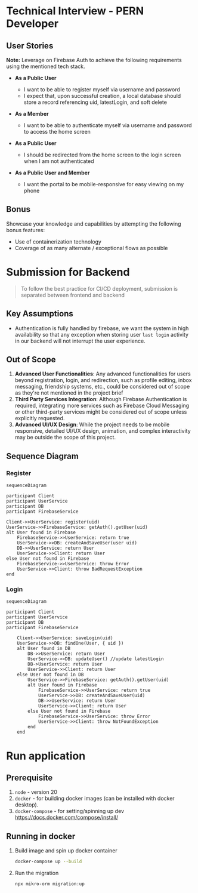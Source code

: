 # Technical Interview - PERN Developer

## User Stories

**Note:** Leverage on Firebase Auth to achieve the following requirements using the mentioned tech stack.

- **As a Public User**
    - I want to be able to register myself via username and password
    - I expect that, upon successful creation, a local database should store a record referencing uid, latestLogin, and soft delete

- **As a Member**
    - I want to be able to authenticate myself via username and password to access the home screen

- **As a Public User**
    - I should be redirected from the home screen to the login screen when I am not authenticated

- **As a Public User and Member**
    - I want the portal to be mobile-responsive for easy viewing on my phone

## Bonus

Showcase your knowledge and capabilities by attempting the following bonus features:

- Use of containerization technology
- Coverage of as many alternate / exceptional flows as possible


# Submission for Backend
> To follow the best practice for CI/CD deployment, submission is separated between frontend and backend

## Key Assumptions
- Authentication is fully handled by firebase, we want the system in high availability so that any exception when storing user `last login` activity in our backend will not interrupt the user experience.

## Out of Scope
1. **Advanced User Functionalities**: Any advanced functionalities for users beyond registration, login, and redirection, such as profile editing, inbox messaging, friendship systems, etc., could be considered out of scope as they're not mentioned in the project brief
2. **Third Party Services Integration**: Although Firebase Authentication is required, integrating more services such as Firebase Cloud Messaging or other third-party services might be considered out of scope unless explicitly requested.
3. **Advanced UI/UX Design**: While the project needs to be mobile responsive, detailed UI/UX design, animation, and complex interactivity may be outside the scope of this project.

## Sequence Diagram
### Register
```mermaid
sequenceDiagram
    
participant Client
participant UserService
participant DB
participant FirebaseService

Client->>UserService: register(uid)
UserService->>FirebaseService: getAuth().getUser(uid)
alt User found in Firebase
    FirebaseService->>UserService: return true
    UserService->>DB: createAndSaveUser(user uid)
    DB->>UserService: return User
    UserService->>Client: return User
else User not found in Firebase
    FirebaseService->>UserService: throw Error
    UserService->>Client: throw BadRequestException
end
```
### Login
```mermaid
sequenceDiagram
    
participant Client
participant UserService
participant DB
participant FirebaseService

    Client->>UserService: saveLogin(uid)
    UserService->>DB: findOne(User, { uid })
    alt User found in DB
        DB->>UserService: return User
        UserService->>DB: updateUser() //update latestLogin
        DB->UserService: return User
        UserService->>Client: return User
    else User not found in DB
        UserService->>FirebaseService: getAuth().getUser(uid)
        alt User found in Firebase
            FirebaseService->>UserService: return true
            UserService->>DB: createAndSaveUser(uid)
            DB->>UserService: return User
            UserService->>Client: return User
        else User not found in Firebase
            FirebaseService->>UserService: throw Error
            UserService->>Client: throw NotFoundException
        end
    end
```

# Run application
## Prerequisite
1. `node` - version 20
2. `docker` - for building docker images (can be installed with docker desktop).
3. `docker-compose` - for setting/spinning up dev https://docs.docker.com/compose/install/

## Running in docker
1. Build image and spin up docker container
    ```bash
    docker-compose up --build
    ```
2. Run the migration
   ```
   npx mikro-orm migration:up
   ```
